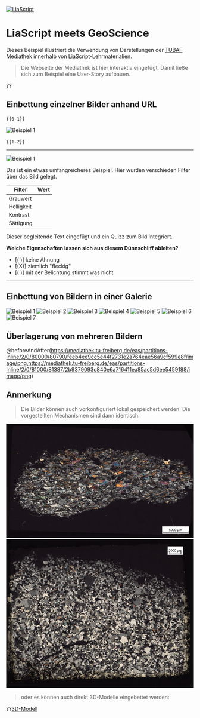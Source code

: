 <!--
author:   Sebastian Zug; André Dietrich

email:    sebastian.zug@informatik.tu-freiberg.de

version:  0.0.4

language: de

import:   https://raw.githubusercontent.com/LiaTemplates/BeforeAndAfter/0.0.1/README.md

-->

[![LiaScript](https://raw.githubusercontent.com/LiaScript/LiaScript/master/badges/course.svg)](https://liascript.github.io/course/?https://raw.githubusercontent.com/LiaPlayground/Geoimage_demo/main/README.md)


# LiaScript meets GeoScience
<!--
persistent: true
-->

Dieses Beispiel illustriert die Verwendung von Darstellungen der [TUBAF Mediathek](https://mediathek.tu-freiberg.de) innerhalb von LiaScript-Lehrmaterialien.

> Die Webseite der Mediathek ist hier interaktiv eingefügt. Damit ließe sich zum Beispiel eine User-Story aufbauen.

??[](https://mediathek.tu-freiberg.de/#/detail/77c364e7-be1c-45bd-b348-fda8a467fb5a)


## Einbettung einzelner Bilder anhand URL

    {{0-1}}
![Beispiel 1](https://mediathek.tu-freiberg.de/eas/partitions-inline/2/0/80000/80790/feeb4ee9cc5e44f2731e2a764eae56a9cf599e8f/image/png "Hier fehlt jetzt noch der Link auf die zugehörigen Metadaten in der Mediathek")

    {{1-2}}
*********************************************

![Beispiel 1](https://mediathek.tu-freiberg.de/eas/partitions-inline/2/0/80000/80790/feeb4ee9cc5e44f2731e2a764eae56a9cf599e8f/image/png)<!-- style="filter: grayscale(80)" id="image" -->

Das ist ein etwas umfangreicheres Beispiel.
Hier wurden verschieden Filter über das Bild gelegt.


| Filter      | Wert                                                                                                                |
| ----------- | ------------------------------------------------------------------------------------------------------------------- |
| Grauwert    | <script input="range" value="0" input-always-active output="grayscale"> @input </script>                            |
| Helligkeit  | <script input="range" value="1" min="0" max="10" step="0.1" input-always-active output="brightness">@input</script> |
| Kontrast    | <script input="range" value="1" min="0" max="10" step="0.1" input-always-active output="contrast">@input</script>   |
| Sättigung   | <script input="range" value="1" min="0" max="10" step="0.1" input-always-active output="saturation">@input</script> |

<script input="hidden">
document.getElementById("image").style.filter = "grayscale(@input(`grayscale`)) brightness(@input(`brightness`)) contrast(@input(`contrast`)) saturate(@input(`saturation`))";
</script>

Dieser begleitende Text eingefügt und ein Quizz zum Bild integriert.


__Welche Eigenschaften lassen sich aus diesem Dünnschliff ableiten?__

- [( )] keine Ahnung
- [(X)] ziemlich "fleckig"
- [( )] mit der Belichtung stimmt was nicht

*********************************************

## Einbettung von Bildern in einer Galerie

![Beispiel 1](https://mediathek.tu-freiberg.de/eas/partitions-inline/2/0/80000/80790/feeb4ee9cc5e44f2731e2a764eae56a9cf599e8f/image/png)
![Beispiel 2](https://mediathek.tu-freiberg.de/eas/partitions-inline/2/0/81000/81387/2b9379093c840e6a716411ea85ac5d6ee5459188/image/png)
![Beispiel 3](https://mediathek.tu-freiberg.de/eas/partitions-inline/2/0/81000/81386/688abef24196640d61aefbbe0ddb146a742add5d/image/png)
![Beispiel 4](https://mediathek.tu-freiberg.de/eas/partitions-inline/2/0/81000/81388/e172db1fdcf475e5503df2f76f2c20e7ec232d9e/image/png)
![Beispiel 5](https://mediathek.tu-freiberg.de/eas/partitions-inline/2/0/81000/81389/a9b0540dc27a29407adee551d5b072b1214cb41f/image/png)
![Beispiel 6](https://mediathek.tu-freiberg.de/eas/partitions-inline/2/0/81000/81390/3ddbfdf3104078ca09f5ea46beeed974ee1a9a78/image/png)
![Beispiel 7](https://mediathek.tu-freiberg.de/eas/partitions-inline/2/0/81000/81391/0a540c0f7ced873bd2e847e98c0ae0c5e0b186b9/image/png)

## Überlagerung von mehreren Bildern

<!-- style="max-width: 78vh;" -->
@beforeAndAfter(https://mediathek.tu-freiberg.de/eas/partitions-inline/2/0/80000/80790/feeb4ee9cc5e44f2731e2a764eae56a9cf599e8f/image/png,https://mediathek.tu-freiberg.de/eas/partitions-inline/2/0/81000/81387/2b9379093c840e6a716411ea85ac5d6ee5459188/image/png)

## Anmerkung
<!--
persistent: true
-->

> Die Bilder können auch vorkonfiguriert lokal gespeichert werden. Die vorgestellten Mechanismen sind dann identisch.

![](./images/Q003130_002-5x-xpol.png)
![](./images/Q003233a_002-5x-xpol.png)


> oder es können auch direkt 3D-Modelle eingebettet werden:

??[3D-Modell](https://sketchfab.com/3d-models/familienschacht-freiberg-germany-7c7d30506c554385a4a4321366e2e601)